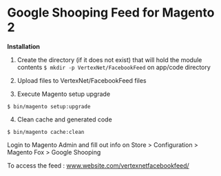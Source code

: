 # Google Shooping Feed for Magento 2

__Installation__
 
  1. Create the directory (if it does not exist) that will hold the module contents
    `$ mkdir -p VertexNet/FacebookFeed` on app/code directory

  2. Upload files to VertexNet/FacebookFeed files

  3. Execute Magento setup upgrade

    $ bin/magento setup:upgrade

  4. Clean cache and generated code

    $ bin/magento cache:clean


Login to Magento Admin and fill out info on Store > Configuration > Magento Fox > Google Shooping

To access the feed : www.website.com/vertexnetfacebookfeed/
    